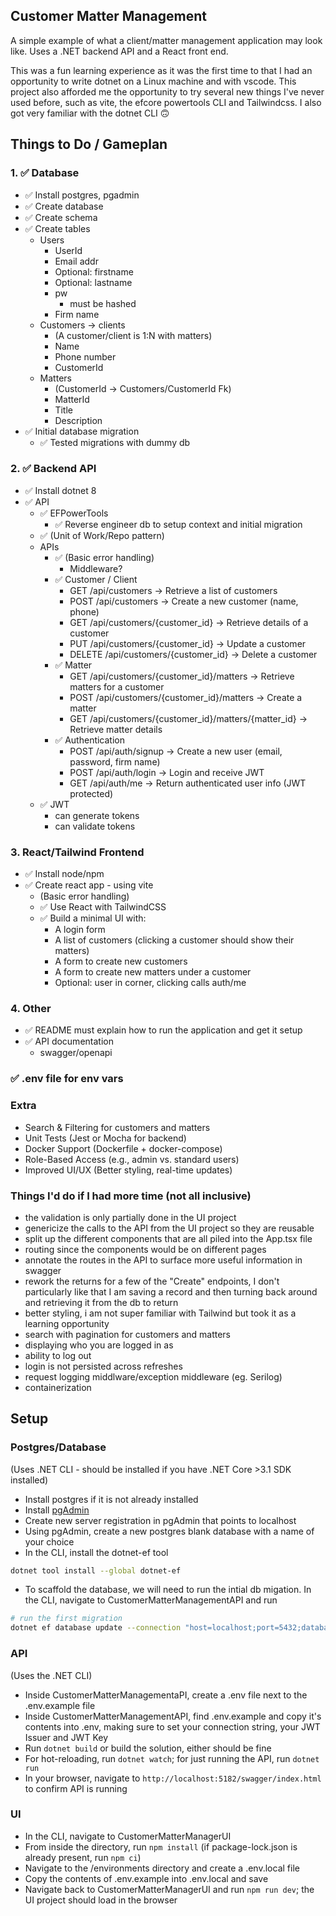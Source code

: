 ## Customer Matter Management
A simple example of what a client/matter management application may look like. Uses a .NET backend API and a React front end.

This was a fun learning experience as it was the first time to that I had an opportunity to write dotnet on a Linux machine and with vscode. This project also afforded me the opportunity to try several new things I've never used before, such as vite, the efcore powertools CLI and Tailwindcss. I also got very familiar with the dotnet CLI 🙃

## Things to Do / Gameplan

### 1. ✅ Database
- ✅ Install postgres, pgadmin
- ✅ Create database
- ✅ Create schema
- ✅ Create tables
    - Users
         - UserId
         - Email addr
         - Optional: firstname
         - Optional: lastname
         - pw
            - must be hashed
         - Firm name
    - Customers -> clients
        - (A customer/client is 1:N with matters)
        - Name
        - Phone number
        - CustomerId
    - Matters
        - (CustomerId -> Customers/CustomerId Fk)
        - MatterId
        - Title
        - Description
- ✅ Initial database migration
    - ✅ Tested migrations with dummy db

### 2. ✅ Backend API
- ✅ Install dotnet 8
- ✅ API
    - ✅ EFPowerTools
        - ✅ Reverse engineer db to setup context and initial migration
    - ✅ (Unit of Work/Repo pattern)
    - APIs
        - ✅ (Basic error handling)
            - Middleware?
        - ✅ Customer / Client
            - GET /api/customers → Retrieve a list of customers
            - POST /api/customers → Create a new customer (name, phone)
            - GET /api/customers/{customer_id} → Retrieve details of a customer
            - PUT /api/customers/{customer_id} → Update a customer
            - DELETE /api/customers/{customer_id} → Delete a customer
        - ✅ Matter
            - GET /api/customers/{customer_id}/matters → Retrieve matters for a customer
            - POST /api/customers/{customer_id}/matters → Create a matter
            - GET /api/customers/{customer_id}/matters/{matter_id} → Retrieve matter details
        - ✅ Authentication
            - POST /api/auth/signup → Create a new user (email, password, firm name)
            - POST /api/auth/login → Login and receive JWT
            - GET /api/auth/me → Return authenticated user info (JWT protected)
    - ✅ JWT
        - can generate tokens
        - can validate tokens

### 3. React/Tailwind Frontend
- ✅ Install node/npm
- ✅ Create react app - using vite
    - (Basic error handling)
    - ✅ Use React with TailwindCSS
    - ✅ Build a minimal UI with:
        - A login form
        - A list of customers (clicking a customer should show their matters)
        - A form to create new customers
        - A form to create new matters under a customer
        - Optional: user in corner, clicking calls auth/me

### 4. Other
- ✅ README must explain how to run the application and get it setup
- ✅ API documentation
    - swagger/openapi

### ✅ .env file for env vars

### Extra
- Search & Filtering for customers and matters
- Unit Tests (Jest or Mocha for backend)
- Docker Support (Dockerfile + docker-compose)
- Role-Based Access (e.g., admin vs. standard users)
- Improved UI/UX (Better styling, real-time updates)

### Things I'd do if I had more time (not all inclusive)
- the validation is only partially done in the UI project
- genericize the calls to the API from the UI project so they are reusable
- split up the different components that are all piled into the App.tsx file
- routing since the components would be on different pages
- annotate the routes in the API to surface more useful information in swagger
- rework the returns for a few of the "Create" endpoints, I don't particularly like that I am saving a record and then turning back around and retrieving it from the db to return
- better styling, i am not super familiar with Tailwind but took it as a learning opportunity
- search with pagination for customers and matters
- displaying who you are logged in as
- ability to log out
- login is not persisted across refreshes
- request logging middlware/exception middleware (eg. Serilog)
- containerization

## Setup
### Postgres/Database
(Uses .NET CLI - should be installed if you have .NET Core >3.1 SDK installed)
- Install postgres if it is not already installed
- Install [pgAdmin](www.pgadmin.org)
- Create new server registration in pgAdmin that points to localhost
- Using pgAdmin, create a new postgres blank database with a name of your choice
- In the CLI, install the dotnet-ef tool
```sh
dotnet tool install --global dotnet-ef
```
- To scaffold the database, we will need to run the intial db migation. In the CLI, navigate to CustomerMatterManagementAPI and run
``` sh
# run the first migration
dotnet ef database update --connection "host=localhost;port=5432;database=YOURDBNAME;username=postgres;password=YOURPASSWORD"
```
### API
(Uses the .NET CLI)
- Inside CustomerMatterManagementaPI, create a .env file next to the .env.example file
- Inside CustomerMatterManagementAPI, find .env.example and copy it's contents into .env, making sure to set your connection string, your JWT Issuer and JWT Key
- Run `dotnet build` or build the solution, either should be fine
- For hot-reloading, run `dotnet watch`; for just running the API, run `dotnet run`
- In your browser, navigate to `http://localhost:5182/swagger/index.html` to confirm API is running

### UI
- In the CLI, navigate to CustomerMatterManagerUI
- From inside the directory, run `npm install` (if package-lock.json is already present, run `npm ci`)
- Navigate to the /environments directory and create a .env.local file
- Copy the contents of .env.example into .env.local and save
- Navigate back to CustomerMatterManagerUI and run `npm run dev`; the UI project should load in the browser
